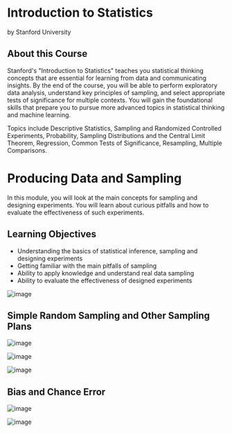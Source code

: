 # Introduction to Statistics
by Stanford University

## About this Course

Stanford's "Introduction to Statistics" teaches you statistical thinking concepts that are essential for learning from data and communicating insights. By the end of the course, you will be able to perform exploratory data analysis, understand key principles of sampling, and select appropriate tests of significance for multiple contexts. You will gain the foundational skills that prepare you to pursue more advanced topics in statistical thinking and machine learning.

Topics include Descriptive Statistics, Sampling and Randomized Controlled Experiments, Probability, Sampling Distributions and the Central Limit Theorem, Regression, Common Tests of Significance, Resampling, Multiple Comparisons.

# Producing Data and Sampling

In this module, you will look at the main concepts for sampling and designing experiments. You will learn about curious pitfalls and how to evaluate the effectiveness of such experiments.

## Learning Objectives

* Understanding the basics of statistical inference, sampling and designing experiments
* Getting familiar with the main pitfalls of sampling
* Ability to apply knowledge and understand real data sampling
* Ability to evaluate the effectiveness of designed experiments

![image](https://github.com/artempohribnyi/introduction_to_statistics/assets/113499718/2e4f5f0f-daf4-4f94-bdf1-8717709ed67f)

## Simple Random Sampling and Other Sampling Plans

![image](https://github.com/artempohribnyi/introduction_to_statistics/assets/113499718/81c6cc89-10ef-4c8a-9002-6a6d427230bf)

![image](https://github.com/artempohribnyi/introduction_to_statistics/assets/113499718/94353f94-b529-4baa-b5d1-0d9a5e58b922)

![image](https://github.com/artempohribnyi/introduction_to_statistics/assets/113499718/b80b014f-73df-44e0-b394-ce156ac051c9)

## Bias and Chance Error

![image](https://github.com/artempohribnyi/introduction_to_statistics/assets/113499718/a6f430b8-b7dd-4981-9378-661a961e7e6e)

![image](https://github.com/artempohribnyi/introduction_to_statistics/assets/113499718/331f8418-eab5-43e5-9fe8-4e5d89755bf5)

















